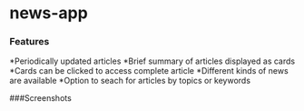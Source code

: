 # news-app

### Features
*Periodically updated articles
*Brief summary of articles displayed as cards
*Cards can be clicked to access complete article
*Different kinds of news are available
*Option to seach for articles by topics or keywords

###Screenshots
